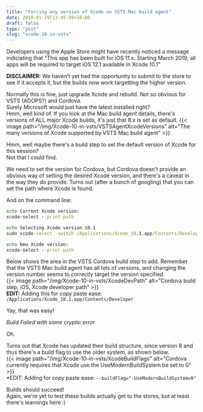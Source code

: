 ```yaml
---
title: "Forcing any version of Xcode on VSTS Mac build agent"
date: 2019-01-29T13:45:59+10:00
draft: false
type: "post"
slug: "xcode-10-in-vsts"
---
```


Developers using the Apple Store might have recently noticed a message indiciating that "This app has been built for iOS 11.x. Starting March 2019, all apps will be required to target iOS 12.1 available in Xcode 10.1"  

**DISCLAIMER:** We haven't yet had the opportunity to submit to the store to see if it accepts it, but the builds now work targetting the higher version.

Normally this is fine, just upgrade Xcode and rebuild. Not so obvious for VSTS (ADOPS?) and Cordova.  
Surely Microsoft would just have the latest installed right?  
Hmm, well kind of. If you look at the Mac build agent details, there's versions of ALL major Xcode builds, it's just that 8.x is set as default.
{{< image path="/img/Xcode-10-in-vsts/VSTSAgentXcodeVersions" alt="The many versions of Xcode supported by VSTS Mac build agent" >}}  

Hmm, well maybe there's a build step to set the default version of Xcode for this session?  
Not that I could find.  

We need to set the version for Cordova, but Cordova doesn't provide an obvious way of setting the desired Xcode version, and there's a caveat in the way they do provide.
Turns out (after a bunch of googling) that you can set the path where Xcode is found.  

And on the command line:
``` cmd
echo Current Xcode version:
xcode-select --print-path

echo Selecting Xcode version 10.1
sudo xcode-select -switch /Applications/Xcode_10.1.app/Contents/Developer

echo New Xcode version:
xcode-select --print-path
```  

Below shows the area in the VSTS Cordova build step to add. Remember that the VSTS Mac build agent has all lots of versions, and changing the version number seems to correctly target the version specified.  
{{< image path="/img/Xcode-10-in-vsts/XcodeDevPath" alt="Cordova build step, iOS, Xcode developer path" >}}  
**EDIT:** Adding this for copy paste ease: `/Applications/Xcode_10.1.app/Contents/Developer`

Yay, that was easy!  

*Build Failed with some cryptic error*  

Oh.  

Turns out that Xcode has updated their build structure, since version 8 and thus there's a build flag to use the older system, as shown below.  
{{< image path="/img/Xcode-10-in-vsts/XcodeBuildFlags" alt="Cordova currently requires that Xcode use the UseModernBuildSystem be set to 0" >}}   
*EDIT: Adding for copy paste ease: `--buildFlag="-UseModernBuildSystem=0"`

Builds should succeed!  
Again, we're yet to test these builds actually get to the stores, but at least there's learnings here :)